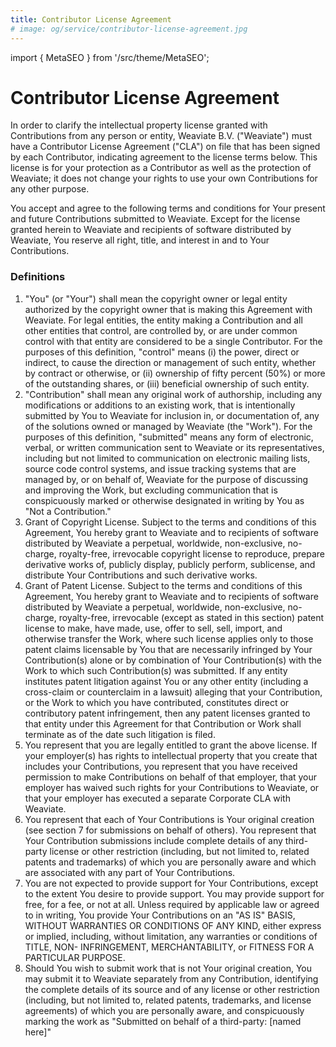 ```yaml
---
title: Contributor License Agreement
# image: og/service/contributor-license-agreement.jpg
---
```

import { MetaSEO } from '/src/theme/MetaSEO';

<MetaSEO img="og/service/contributor-license-agreement.jpg" />

# Contributor License Agreement

In order to clarify the intellectual property license granted with Contributions from any person or entity,
Weaviate B.V. ("Weaviate") must have a Contributor License Agreement ("CLA") on file that has been signed by each
Contributor, indicating agreement to the license terms below. This license is for your protection as a Contributor as
well as the protection of Weaviate; it does not change your rights to use your own Contributions for any other purpose.

You accept and agree to the following terms and conditions for Your present and future Contributions submitted to Weaviate.
Except for the license granted herein to Weaviate and recipients of software distributed by Weaviate, You reserve all right,
title, and interest in and to Your Contributions.

### Definitions

1. "You" (or "Your") shall mean the copyright owner or legal entity authorized by the copyright owner that is making
this Agreement with Weaviate. For legal entities, the entity making a Contribution and all other entities that control, are
controlled by, or are under common control with that entity are considered to be a single Contributor. For the purposes
of this definition, "control" means (i) the power, direct or indirect, to cause the direction or management of such
entity, whether by contract or otherwise, or (ii) ownership of fifty percent (50%) or more of the outstanding shares, or
(iii) beneficial ownership of such entity.
2. "Contribution" shall mean any original work of authorship, including any modifications or additions to an existing
work, that is intentionally submitted by You to Weaviate for inclusion in, or documentation of, any of the solutions owned or
managed by Weaviate (the "Work"). For the purposes of this definition, "submitted" means any form of electronic, verbal, or
written communication sent to Weaviate or its representatives, including but not limited to communication on electronic
mailing lists, source code control systems, and issue tracking systems that are managed by, or on behalf of, Weaviate for
the purpose of discussing and improving the Work, but excluding communication that is conspicuously marked or otherwise
designated in writing by You as "Not a Contribution."
3. Grant of Copyright License. Subject to the terms and conditions of this Agreement, You hereby grant to Weaviate and to
recipients of software distributed by Weaviate a perpetual, worldwide, non-exclusive, no-charge, royalty-free, irrevocable
copyright license to reproduce, prepare derivative works of, publicly display, publicly perform, sublicense, and
distribute Your Contributions and such derivative works.
4. Grant of Patent License. Subject to the terms and conditions of this Agreement, You hereby grant to Weaviate and to
recipients of software distributed by Weaviate a perpetual, worldwide, non-exclusive, no-charge, royalty-free, irrevocable
(except as stated in this section) patent license to make, have made, use, offer to sell, sell, import, and otherwise
transfer the Work, where such license applies only to those patent claims licensable by You that are necessarily
infringed by Your Contribution(s) alone or by combination of Your Contribution(s) with the Work to which such
Contribution(s) was submitted. If any entity institutes patent litigation against You or any other entity (including a
cross-claim or counterclaim in a lawsuit) alleging that your Contribution, or the Work to which you have contributed,
constitutes direct or contributory patent infringement, then any patent licenses granted to that entity under this
Agreement for that Contribution or Work shall terminate as of the date such litigation is filed.
5. You represent that you are legally entitled to grant the above license. If your employer(s) has rights to
intellectual property that you create that includes your Contributions, you represent that you have received permission
to make Contributions on behalf of that employer, that your employer has waived such rights for your Contributions to
Weaviate, or that your employer has executed a separate Corporate CLA with Weaviate.
6. You represent that each of Your Contributions is Your original creation (see section 7 for submissions on behalf of
others). You represent that Your Contribution submissions include complete details of any third-party license or other
restriction (including, but not limited to, related patents and trademarks) of which you are personally aware and which
are associated with any part of Your Contributions.
7. You are not expected to provide support for Your Contributions, except to the extent You desire to provide support.
You may provide support for free, for a fee, or not at all. Unless required by applicable law or agreed to in writing,
You provide Your Contributions on an "AS IS" BASIS, WITHOUT WARRANTIES OR CONDITIONS OF ANY KIND, either express or
implied, including, without limitation, any warranties or conditions of TITLE, NON- INFRINGEMENT, MERCHANTABILITY, or
FITNESS FOR A PARTICULAR PURPOSE.
8. Should You wish to submit work that is not Your original creation, You may submit it to Weaviate separately from any
Contribution, identifying the complete details of its source and of any license or other restriction (including, but not
limited to, related patents, trademarks, and license agreements) of which you are personally aware, and conspicuously
marking the work as "Submitted on behalf of a third-party: [named here]"